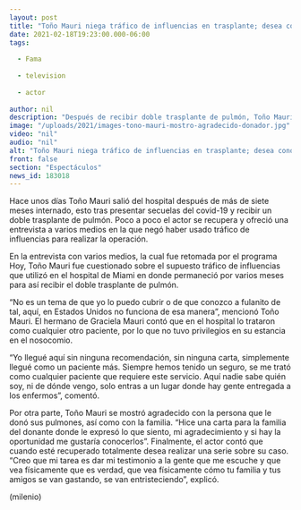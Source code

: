 ```yaml
---
layout: post
title: "Toño Mauri niega tráfico de influencias en trasplante; desea conocer a familia de donador"
date: 2021-02-18T19:23:00.000-06:00
tags:
  
  - Fama
  
  - television
  
  - actor
  
author: nil
description: "Después de recibir doble trasplante de pulmón, Toño Mauri negó tráfico de influencias en el proceso. "
image: "/uploads/2021/images-tono-mauri-mostro-agradecido-donador.jpg"
video: "nil"
audio: "nil"
alt: "Toño Mauri niega tráfico de influencias en trasplante; desea conocer a familia de donador"
front: false
section: "Espectáculos"
news_id: 183018
---
```


Hace unos días Toño Mauri salió del hospital después de más de siete meses internado, esto tras presentar secuelas del covid-19 y recibir un doble trasplante de pulmón. Poco a poco el actor se recupera y ofreció una entrevista a varios medios en la que negó haber usado tráfico de influencias para realizar la operación. 

En la entrevista con varios medios, la cual fue retomada por el programa Hoy, Toño Mauri fue cuestionado sobre el supuesto tráfico de influencias que utilizó en el hospital de Miami en donde permaneció por varios meses para así recibir el doble trasplante de pulmón. 

“No es un tema de que yo lo puedo cubrir o de que conozco a fulanito de tal, aquí, en Estados Unidos no funciona de esa manera”, mencionó Toño Mauri. 
El hermano de Graciela Mauri contó que en el hospital lo trataron como cualquier otro paciente, por lo que no tuvo privilegios en su estancia en el nosocomio. 

“Yo llegué aquí sin ninguna recomendación, sin ninguna carta, simplemente llegué como un paciente más. Siempre hemos tenido un seguro, se me trató como cualquier paciente que requiere este servicio. Aquí nadie sabe quién soy, ni de dónde vengo, solo entras a un lugar donde hay gente entregada a los enfermos”, comentó. 

Por otra parte, Toño Mauri se mostró agradecido con la persona que le donó sus pulmones, así como con la familia. 
“Hice una carta para la familia del donante donde le expresó lo que siento, mi agradecimiento y si hay la oportunidad me gustaría conocerlos”. 
Finalmente, el actor contó que cuando esté recuperado totalmente desea realizar una serie sobre su caso. 
“Creo que mi tarea es dar mi testimonio a la gente que me escuche y que vea físicamente que es verdad, que vea físicamente cómo tu familia y tus amigos se van gastando, se van entristeciendo”, explicó. 

(milenio)